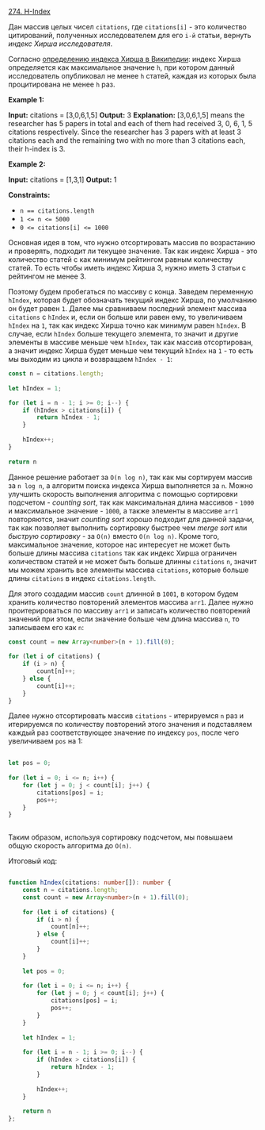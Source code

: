 [274. H-Index](https://leetcode.com/problems/h-index/)

Дан массив целых чисел `citations`, где `citations[i]` - это количество цитирований, полученных исследователем для его `i-й` статьи, вернуть _индекс Хирша исследователя_.

Согласно [определению индекса Хирша в Википедии](https://en.wikipedia.org/wiki/H-index): индекс Хирша определяется как максимальное значение `h`, при котором данный исследователь опубликовал не менее `h` статей, каждая из которых была процитирована не менее `h` раз.

**Example 1:**

**Input:** citations = [3,0,6,1,5]
**Output:** 3
**Explanation:** [3,0,6,1,5] means the researcher has 5 papers in total and each of them had received 3, 0, 6, 1, 5 citations respectively.
Since the researcher has 3 papers with at least 3 citations each and the remaining two with no more than 3 citations each, their h-index is 3.

**Example 2:**

**Input:** citations = [1,3,1]
**Output:** 1

**Constraints:**

- `n == citations.length`
- `1 <= n <= 5000`
- `0 <= citations[i] <= 1000`

Основная идея в том, что нужно отсортировать массив по возрастанию и проверять, подходит ли текущее значение. Так как индекс Хирша - это количество статей с как минимум рейтингом равным количеству статей. То есть чтобы иметь индекс Хирша 3, нужно иметь 3 статьи с рейтингом не менее 3. 

Поэтому будем пробегаться по массиву с конца. Заведем переменную `hIndex`, которая будет обозначать текущий индекс Хирша, по умолчанию он будет равен `1`. Далее мы сравниваем последний элемент массива `citations` с `hIndex` и, если он больше или равен ему, то увеличиваем `hIndex` на `1`, так как индекс Хирша точно как минимум равен `hIndex`. В случае, если `hIndex` больше текущего элемента, то значит и другие элементы в массиве меньше чем `hIndex`, так как массив отсортирован, а значит индекс Хирша будет меньше чем текущий `hIndex` на `1` - то есть мы выходим из цикла и возвращаем `hIndex - 1`:

```ts
const n = citations.length;
	
let hIndex = 1;

for (let i = n - 1; i >= 0; i--) {
	if (hIndex > citations[i]) {
		return hIndex - 1;
	}
	
	hIndex++;
}
	  
return n
```

Данное решение работает за `O(n log n)`, так как мы сортируем массив за `n log n`, а алгоритм поиска индекса Хирша выполняется за `n`. Можно улучшить скорость выполнения алгоритма с помощью  сортировки подсчетом - *counting sort*, так как максимальная длина массивов - `1000` и максимальное значение - `1000`, а также элементы в массиве `arr1` повторяются, значит  *counting sort* хорошо подходит для данной задачи, так как позволяет выполнить сортировку быстрее чем *merge sort* или *быструю сортировку* - за `O(n)` вместо `O(n log n)`. Кроме того, максимальное значение, которое нас интересует не может быть больше длины массива `citations` так как индекс Хирша ограничен количеством статей и не может быть больше длинны `citations` `n`, значит мы можем хранить все элементы массива `citations`, которые больше длины `citations` в индекс `citations.length`.

Для этого создадим массив `count` длинной в `1001`, в котором будем хранить количество повторений элементов массива `arr1`. Далее нужно проитерироваться по массиву `arr1` и записать количество повторений значений при этом, если значение больше чем длина массива `n`, то записываем его как `n`:

```ts
const count = new Array<number>(n + 1).fill(0);
  
for (let i of citations) {
	if (i > n) {
		count[n]++;
	} else {
		count[i]++;
	}
}
```


Далее нужно отсортировать массив  `citations` - итерируемся `n` раз и  итерируемся по количеству повторений этого значения и подставляем каждый раз соответствующее значение по индексу `pos`, после чего увеличиваем `pos` на 1:

```ts
	
let pos = 0;
  
for (let i = 0; i <= n; i++) {
	for (let j = 0; j < count[i]; j++) {
		citations[pos] = i;
		pos++;
	}
}
	
```

Таким образом, используя сортировку подсчетом, мы повышаем общую скорость алгоритма до `O(n)`.

Итоговый код:
```ts

function hIndex(citations: number[]): number {
	const n = citations.length;
	const count = new Array<number>(n + 1).fill(0);
	  
	for (let i of citations) {
		if (i > n) {
			count[n]++;
		} else {
			count[i]++;
		}
	}
	
	let pos = 0;
	  
	for (let i = 0; i <= n; i++) {
		for (let j = 0; j < count[i]; j++) {
			citations[pos] = i;
			pos++;
		}
	}
	
	let hIndex = 1;
	
	for (let i = n - 1; i >= 0; i--) {
		if (hIndex > citations[i]) {
			return hIndex - 1;
		}
		
		hIndex++;
	}
	  
	return n
};

```
